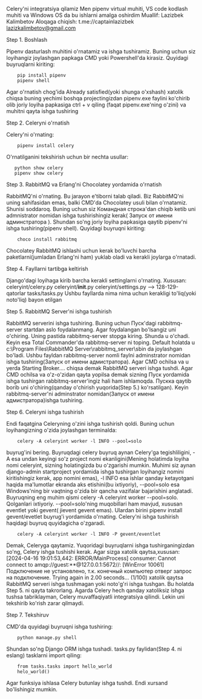 Celery'ni integratsiya qilamiz
Men pipenv virtual muhiti, VS code kodlash muhiti va Windows OS da bu ishlarni amalga oshirdim
Muallif: Lazizbek Kalimbetov
Aloqaga chiqish: 
    t.me://captainlazizbek
    lazizkalimbetov@gmail.com

Step 1.  Boshlash

Pipenv dasturlash muhitini o'rnatamiz va ishga tushiramiz. Buning uchun siz loyihangiz joylashgan papkaga CMD yoki Powershell'da kirasiz. Quyidagi buyruqlarni kiriting:

        pip install pipenv     
        pipenv shell           
        
Agar o'rnatish chog'ida Already satisfied(yoki shunga o'xshash) xatolik chiqsa buning yechimi boshqa projectingizdan pipenv.exe 
faylini ko'chirib olib joriy loyiha papkasiga ctrl + v qiling (faqat pipenv.exe'ning o'zini) va muhitni qayta ishga tushiring

Step 2.  Celeryni o'rnatish

Celery'ni o'rnating:

        pipenv install celery

O'rnatilganini tekshirish uchun bir nechta usullar:

       python show celery
       pipenv show celery

Step 3.  RabbitMQ va Erlang'ni Chocolatey yordamida o'rnatish

RabbitMQ'ni o'rnating. Bu jarayon e'tiborni talab qiladi. Biz RabbitMQ'ni uning sahifasidan emas, balki CMD'da Chocolatey usuli bilan o'rnatamiz. Shunisi soddaroq. Buning uchun siz Командная строка'dan chiqib ketib uni admnistrator nomidan ishga tushirishingiz kerak( Запуск от имени админстратора ). Shundan so'ng joriy loyiha papkasiga qaytib pipenv'ni ishga tushiring(pipenv shell). Quyidagi buyruqni kiriting:

        choco install rabbitmq

Chocolatey RabbitMQ ishlashi uchun kerak bo'luvchi barcha paketlarni(jumladan Erlang'ni ham) yuklab oladi va kerakli joylarga o'rnatadi. 

Step 4.  Fayllarni tartibga keltirish

Django'dagi loyihaga kirib barcha kerakli settinglarni o'rnating. Xususan:
        celeryint/celery.py
        celeryint/__init__.py
        celeryint/settings.py --> 128-129-qatorlar
        tasks/tasks.py
Ushbu fayllarda nima nima uchun kerakligi to'liq(yoki noto'liq) bayon etilgan

Step 5.  RabbitMQ Server'ni ishga tushirish

RabbitMQ serverini ishga tushiring. Buning uchun Пуск'dagi rabbitmq-server startdan aslo foydalanmang. Agar foydalangan bo'lsangiz uni o'chiring. Uning pastida rabbitmq-server stopga kiring. Shunda u o'chadi. Keyin esa Total Commander'da rabbitmq-server ni toping. Default holatda u c:\Program Files\RabbitMQ Server\rabbitmq_server\sbin da joylashgan bo'ladi.
    Ushbu fayldan rabbitmq-server nomli faylni adminstrator nomidan ishga tushiring(Запуск от имени адмистратора).
    Agar CMD ochilsa va u yerda Starting Broker.... chiqsa demak RabbitMQ serveri ishga tushdi. Agar CMD ochilsa va o'z-o'zidan qayta yopilsa demak sizning Пуск yordamida ishga tushirgan rabbitmq-server'ingiz hali ham ishlamoqda. Пускка qaytib borib uni o'chiring(qanday o'chirish yuqorida(Step 5.) ko'rsatilgan). Keyin rabbitmq-server'ni adminstrator nomidan(Запуск от имени адмистратора)ishga tushiring. 

Step 6.  Celeryni ishga tushirish

Endi faqatgina Celeryning o'zini ishga tushirish qoldi. Buning uchun loyihangizning o'zida joylashgan terminalda:

        celery -A celeryint worker -l INFO --pool=solo

buyrug'ini bering. Buyruqdagi celery buyruq aynan Celery'ga tegishliligini, -A esa undan keyingi so'z project nomi ekanligini(Mening holatimda loyiha nomi celeryint, sizning holatingizda bu o'zgarishi mumkin. Muhimi siz aynan django-admin startproject yordamida ishga tushirgan loyihangiz nomini kiritishingiz kerak, app nomini emas), -l INFO esa ishlar qanday ketayotgani haqida ma'lumotlar ekranda aks etishini(bu ixtiyoriy), --pool=solo esa Windows'ning bir vaqtning o'zida bir qancha vazifalar bajarishini anglatadi. Buyruqning eng muhim qismi celery -A celeryint worker --pool=solo. Qolganlari ixtiyoriy. --pool=solo'ning muqobillari ham mavjud, xususan eventlet yoki gevent( jievent gevent emas). Ulardan birini pipenv install gevent/evetlet buyrug'i yordamida o'rnating. Celery'ni ishga tushirish haqidagi buyruq quyidagicha o'zgaradi. 

        celery -A celeryint worker -l INFO -P gevent/eventlet

Demak, Celeryga qaytamiz. Yuqoridagi buyruqlarni ishga tushirganingizdan so'ng, Celery ishga tushishi kerak. Agar sizga xatolik qaytsa,xususan:
[2024-04-16 19:01:53,442: ERROR/MainProcess] consumer: Cannot connect to amqp://guest:**@127.0.0.1:5672//: [WinError 10061] Подключение не установлено, т.к. конечный компьютер отверг запрос на подключение.
    Trying again in 2.00 seconds... (1/100)
    xatolik qaytsa RabbitMQ serveri ishga tushmagan yoki noto'g'ri ishga tushgan. Bu holatda Step 5. ni qayta takrorlang.
    Agarda Celery hech qanday xatoliksiz ishga tushsa tabriklayman, Celery muvaffaqiyatli integratsiya qilindi. Lekin uni tekshirib ko'rish zarar qilmaydi.

Step 7.  Tekshiruv

CMD'da quyidagi buyruqni ishga tushiring:

        python manage.py shell

Shundan so'ng Django ORM ishga tushadi. tasks.py faylidan(Step 4. ni eslang) tasklarni import qiling:

        from tasks.tasks import hello_world
        helo_world()

Agar funksiya ishlasa Celery butunlay ishga tushdi. Endi xursand bo'lishingiz mumkin.







